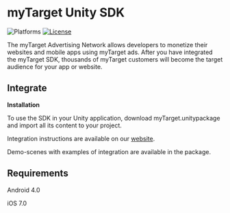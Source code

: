 # myTarget Unity SDK

![Platforms][platforms-svg]
[![License][license-svg]][license-link]

The myTarget Advertising Network allows developers to monetize their websites and mobile apps using myTarget ads. 
After you have integrated the myTarget SDK, thousands of myTarget customers will become the target audience for your app or website.

## Integrate

**Installation**

To use the SDK in your Unity application, download myTarget.unitypackage and import all its content to your project.

Integration instructions are available on our [website](https://target.my.com/help/partners/en).

Demo-scenes with examples of integration are available in the package.

## Requirements

Android 4.0

iOS 7.0

[license-svg]: https://img.shields.io/badge/license-LGPL-lightgrey.svg
[license-link]: https://github.com/myTargetSDK/mytarget-windows/blob/master/LICENSE

[platforms-svg]:  https://img.shields.io/badge/platform-Unity-lightgrey.svg
